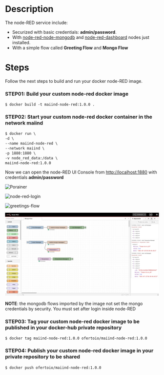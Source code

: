 # Description
The node-RED service include:
- Securized with basic credentials: **admin/password**.
- With [node-red-node-mongodb](https://flows.nodered.org/node/node-red-node-mongodb) and [node-red-dashboard](https://flows.nodered.org/node/node-red-dashboard) nodes just installed.
- With a simple flow called **Greeting Flow** and **Mongo Flow**

# Steps 
Follow the next steps to build and run your docker node-RED image.

### STEP01: Build your custom node-red docker image
 ```
$ docker build -t maiind-node-red:1.0.0 .
 ```

### STEP02: Start your custom node-red docker container in the network maiind
 ```
$ docker run \
-d \
--name maiind-node-red \
--network maiind \
-p 1880:1880 \
-v node_red_data:/data \
maiind-node-red:1.0.0
```

Now we can open the node-RED UI Console from [http://localhost:1880](http://localhost:1880) with credentials **admin/password**

![Porainer](../captures/portainer.png "Porainer")

![node-red-login](../captures/node-red-login.png "node-red-login")

![greetings-flow](../captures/greetings-flow.png "greetings-flow")

![mongo-flow](../captures/mongo-flow.png "mongo-flow")

**NOTE**: the mongodb flows imported by the image not set the mongo credentials by security. You must set after login inside node-RED

### STEP03: Tag your custom node-red docker image to be published in your docker-hub private repository
```
$ docker tag maiind-node-red:1.0.0 ofertoio/maiind-node-red:1.0.0
 ```

### STEP04: Publish your custom node-red docker image in your private repository to be shared
 ```
$ docker push ofertoio/maiind-node-red:1.0.0
 ```